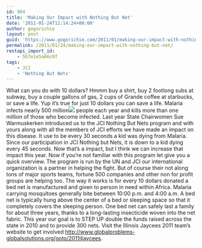 ```yaml
---
id: 904
title: 'Making Our Impact with Nothing But Net'
date: '2011-01-24T11:14:24+00:00'
author: gogorichie
layout: post
guid: 'https://www.gogorichie.com/2011/01/making-our-impact-with-nothing-but-net/'
permalink: /2011/01/24/making-our-impact-with-nothing-but-net/
restapi_import_id:
    - 5b7e1e5a66c0f
tags:
    - JCI
    - 'Nothing But Nets'
---
```


What can you do with 10 dollars? Hmmm buy a shirt, buy 2 footlong subs at subway, buy a couple gallons of gas, 2 cups of Grande coffee at starbucks, or save a life. Yup it’s true for just 10 dollars you can save a life. Malaria infects nearly 500 million![](https://www.gogorichie.com/wp-content/uploads/2011/01/012411_1714_MakingOurIm1.png) people each year and kills more than one million of those who become infected. Last year State Chairwomen Sue Warmuskerken introduced us to the JCI Nothing But Nets program and with yours along with all the members of JCI efforts we have made an impact on this disease. It use to be every 30 seconds a kid was dying from Malaria. Since our participation in JCI Nothing but Nets, it is down to a kid dying every 45 seconds. Now that’s a impact, but I think we can increase that impact this year. Now if you’re not familiar with this program let give you a quick overview. The program is run by the UN and JCI our international organization is a partner in helping the fight. But of course their not along tons of major sports teams, fortune 500 companies and other non for profit groups are helping too. The way it works is for every 10 dollars donated a bed net is manufactured and given to person in need within Africa. Malaria carrying mosquitoes generally bite between 10:00 p.m. and 4:00 a.m. A bed net is typically hung above the center of a bed or sleeping space so that it completely covers the sleeping person. One bed net can safely last a family for about three years, thanks to a long-lasting insecticide woven into the net fabric. This year our goal is to STEP UP double the funds raised across the state in 2010 and to provide 300 nets. Visit the Illinois Jaycees 2011 team’s website to get involved <http://www.globalproblems-globalsolutions.org/goto/2011iljaycees>.